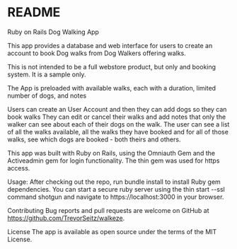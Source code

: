 # README

Ruby on Rails Dog Walking App

This app provides a database and web interface for users to create an account to book Dog walks from Dog Walkers offering 
walks. 

This is not intended to be a full webstore product, but only and booking system. It is a sample only.

The App is preloaded with available walks, each with a duration, limited number of dogs, and notes

Users can create an User Account and then they can add dogs so they can book walks  They can edit or cancel their walks and
add notes that only the walker can see about each of their dogs on the walk.  The user can see a list of all the walks
available, all the walks they have booked and for all of those walks, see which dogs are booked - both theirs and others.  

This app was built with Ruby on Rails, using the Omniauth Gem and the Activeadmin gem for login functionality.  The thin gem 
was used for https access.

Usage: After checking out the repo, run bundle install to install Ruby gem dependencies.
You can start a secure ruby server using the thin start --ssl command shotgun and navigate to https://localhost:3000 in your 
browser.

Contributing Bug reports and pull requests are welcome on GitHub at https://github.com/TrevorSeitz/walkeze.

License The app is available as open source under the terms of the MIT License.
